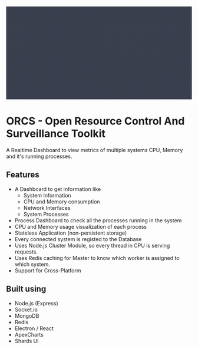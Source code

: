 ![banner](https://raw.githubusercontent.com/shreyasssk/image-reference/master/orcs.gif)
# ORCS - Open Resource Control And Surveillance Toolkit
A Realtime Dashboard to view metrics of multiple systems CPU, Memory and it's running processes.

## Features
- A Dashboard to get information like 
    - System Information
    - CPU and Memory consumption
    - Network Interfaces
    - System Processes
- Process Dashboard to check all the processes running in the system
- CPU and Memory usage visualization of each process
- Stateless Application (non-persistent storage)
- Every connected system is registed to the Database
- Uses Node.js Cluster Module, so every thread in CPU is serving requests.
- Uses Redis caching for Master to know which worker is assigned to which system.
- Support for Cross-Platform

## Built using
- Node.js (Express)
- Socket.io
- MongoDB
- Redis
- Electron / React
- ApexCharts
- Shards UI